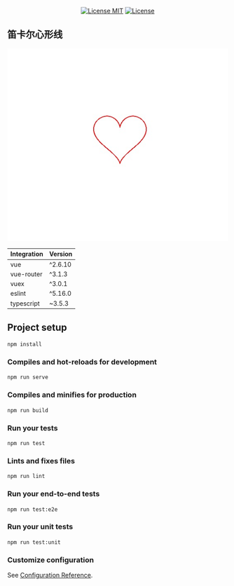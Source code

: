 <p align="center">
  <a href="https://www.skillnull.com"><img src="https://skillnull.com/others/images/brand/MIT.svg" alt="License MIT"></a>
    <a href="https://996.icu"><img src="https://img.shields.io/badge/link-996.icu-red.svg" alt="License"></a>
</p>


## 笛卡尔心形线

![笛卡尔心形线](public/img/cartesian-heart-line.png)

| Integration | Version |
| :--- | :--- |
| vue | ^2.6.10 |
| vue-router | ^3.1.3 |
| vuex           | ^3.0.1 |
| eslint         | ^5.16.0 |
| typescript     | ~3.5.3 |

## Project setup
```
npm install
```

### Compiles and hot-reloads for development
```
npm run serve
```

### Compiles and minifies for production
```
npm run build
```

### Run your tests
```
npm run test
```

### Lints and fixes files
```
npm run lint
```

### Run your end-to-end tests
```
npm run test:e2e
```

### Run your unit tests
```
npm run test:unit
```

### Customize configuration
See [Configuration Reference](https://cli.vuejs.org/config/).
